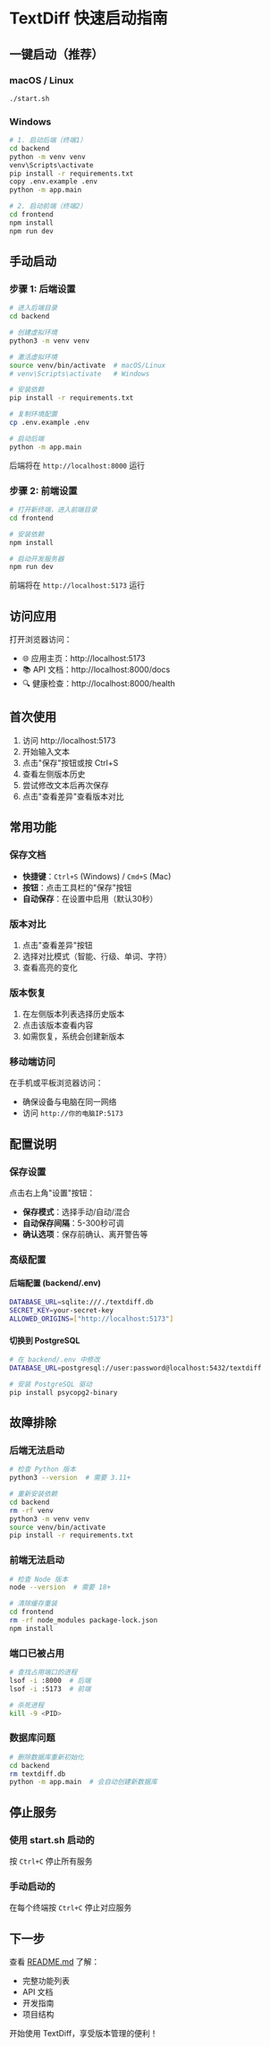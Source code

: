 # TextDiff 快速启动指南

## 一键启动（推荐）

### macOS / Linux
```bash
./start.sh
```

### Windows
```bash
# 1. 启动后端（终端1）
cd backend
python -m venv venv
venv\Scripts\activate
pip install -r requirements.txt
copy .env.example .env
python -m app.main

# 2. 启动前端（终端2）
cd frontend
npm install
npm run dev
```

## 手动启动

### 步骤 1: 后端设置

```bash
# 进入后端目录
cd backend

# 创建虚拟环境
python3 -m venv venv

# 激活虚拟环境
source venv/bin/activate  # macOS/Linux
# venv\Scripts\activate   # Windows

# 安装依赖
pip install -r requirements.txt

# 复制环境配置
cp .env.example .env

# 启动后端
python -m app.main
```

后端将在 `http://localhost:8000` 运行

### 步骤 2: 前端设置

```bash
# 打开新终端，进入前端目录
cd frontend

# 安装依赖
npm install

# 启动开发服务器
npm run dev
```

前端将在 `http://localhost:5173` 运行

## 访问应用

打开浏览器访问：
- 🌐 应用主页：http://localhost:5173
- 📚 API 文档：http://localhost:8000/docs
- 🔍 健康检查：http://localhost:8000/health

## 首次使用

1. 访问 http://localhost:5173
2. 开始输入文本
3. 点击"保存"按钮或按 Ctrl+S
4. 查看左侧版本历史
5. 尝试修改文本后再次保存
6. 点击"查看差异"查看版本对比

## 常用功能

### 保存文档
- **快捷键**：`Ctrl+S` (Windows) / `Cmd+S` (Mac)
- **按钮**：点击工具栏的"保存"按钮
- **自动保存**：在设置中启用（默认30秒）

### 版本对比
1. 点击"查看差异"按钮
2. 选择对比模式（智能、行级、单词、字符）
3. 查看高亮的变化

### 版本恢复
1. 在左侧版本列表选择历史版本
2. 点击该版本查看内容
3. 如需恢复，系统会创建新版本

### 移动端访问
在手机或平板浏览器访问：
- 确保设备与电脑在同一网络
- 访问 `http://你的电脑IP:5173`

## 配置说明

### 保存设置
点击右上角"设置"按钮：
- **保存模式**：选择手动/自动/混合
- **自动保存间隔**：5-300秒可调
- **确认选项**：保存前确认、离开警告等

### 高级配置

#### 后端配置 (backend/.env)
```bash
DATABASE_URL=sqlite:///./textdiff.db
SECRET_KEY=your-secret-key
ALLOWED_ORIGINS=["http://localhost:5173"]
```

#### 切换到 PostgreSQL
```bash
# 在 backend/.env 中修改
DATABASE_URL=postgresql://user:password@localhost:5432/textdiff

# 安装 PostgreSQL 驱动
pip install psycopg2-binary
```

## 故障排除

### 后端无法启动
```bash
# 检查 Python 版本
python3 --version  # 需要 3.11+

# 重新安装依赖
cd backend
rm -rf venv
python3 -m venv venv
source venv/bin/activate
pip install -r requirements.txt
```

### 前端无法启动
```bash
# 检查 Node 版本
node --version  # 需要 18+

# 清除缓存重装
cd frontend
rm -rf node_modules package-lock.json
npm install
```

### 端口已被占用
```bash
# 查找占用端口的进程
lsof -i :8000  # 后端
lsof -i :5173  # 前端

# 杀死进程
kill -9 <PID>
```

### 数据库问题
```bash
# 删除数据库重新初始化
cd backend
rm textdiff.db
python -m app.main  # 会自动创建新数据库
```

## 停止服务

### 使用 start.sh 启动的
按 `Ctrl+C` 停止所有服务

### 手动启动的
在每个终端按 `Ctrl+C` 停止对应服务

## 下一步

查看 [README.md](README.md) 了解：
- 完整功能列表
- API 文档
- 开发指南
- 项目结构

开始使用 TextDiff，享受版本管理的便利！
